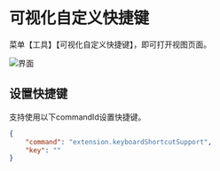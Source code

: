 # 可视化自定义快捷键

菜单【工具】【可视化自定义快捷键】，即可打开视图页面。

![界面](https://img-cdn-qiniu.dcloud.net.cn/uploads/article/20201210/278c980ab23d646bed75329472d3d484.png)

## 设置快捷键

支持使用以下commandId设置快捷键。

```json
{
    "command": "extension.keyboardShortcutSupport",
    "key": ""
}
```